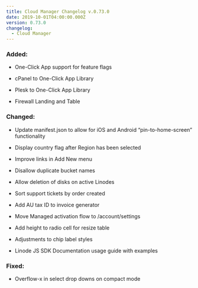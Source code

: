 ```yaml
---
title: Cloud Manager Changelog v.0.73.0
date: 2019-10-01T04:00:00.000Z
version: 0.73.0
changelog:
  - Cloud Manager
---
```

### Added:

- One-Click App support for feature flags

- cPanel to One-Click App Library

- Plesk to One-Click App Library

- Firewall Landing and Table

### Changed:

- Update manifest.json to allow for iOS and Android “pin-to-home-screen” functionality

- Display country flag after Region has been selected

- Improve links in Add New menu

- Disallow duplicate bucket names

- Allow deletion of disks on active Linodes

- Sort support tickets by order created

- Add AU tax ID to invoice generator

- Move Managed activation flow to /account/settings

- Add height to radio cell for resize table

- Adjustments to chip label styles

- Linode JS SDK Documentation usage guide with examples

### Fixed:

- Overflow-x in select drop downs on compact mode
